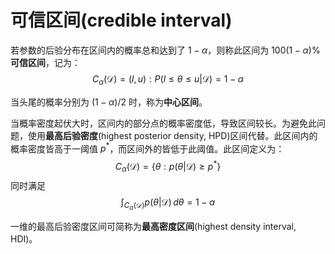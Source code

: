 # 可信区间(credible interval)

若参数的后验分布在区间内的概率总和达到了 $1-\alpha$，则称此区间为 $100(1-\alpha)\%$ **可信区间**，记为：
$$ C_{\alpha}(\mathcal{D}) = (l,u) : P(l \leq \theta \leq u|\mathcal{D})=1-\alpha $$

当头尾的概率分别为 $(1-\alpha) / 2$ 时，称为**中心区间**。

当概率密度起伏大时，区间内的部分点的概率密度低，导致区间较长。为避免此问题，使用**最高后验密度**(highest posterior density, HPD)区间代替。此区间内的概率密度皆高于一阈值 $p^*$，而区间外的皆低于此阈值。此区间定义为：
$$ C_\alpha(\mathcal{D})=\{\theta:p(\theta|\mathcal{D})\ge p^*\} $$
同时满足
$$ \int_{C_\alpha(\mathcal{D})} p(\theta|\mathcal{D}) \, d\theta = 1-\alpha $$

一维的最高后验密度区间可简称为**最高密度区间**(highest density interval, HDI)。